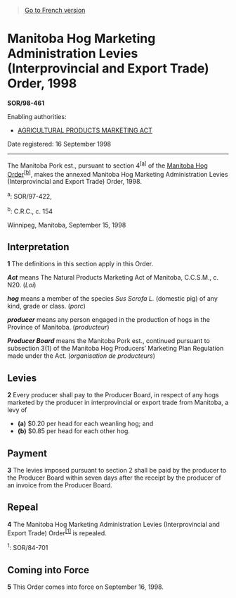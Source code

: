 > [Go to French version](/fr/Règlements/Décrets,%20ordonnances%20et%20règlements%20statutaires/98/461.md)

# Manitoba Hog Marketing Administration Levies (Interprovincial and Export Trade) Order, 1998

**SOR/98-461**

Enabling authorities: 
- [AGRICULTURAL PRODUCTS MARKETING ACT](/en/Acts/Revised%20Statutes%20of%20Canada/A/A-6.md)

Date registered: 16 September 1998

----------

The Manitoba Pork est., pursuant to section 4<sup><a href='#footnotea_e'>[a]</a></sup> of the [Manitoba Hog Order](/en/Regulations/Consolidated%20Regulations%20of%20Canada/101-200/C.R.C.,%20c.%20154.md)<sup><a href='#footnoteb_e'>[b]</a></sup>, makes the annexed Manitoba Hog Marketing Administration Levies (Interprovincial and Export Trade) Order, 1998.

<a name='footnotea_e'><sup>a</sup></a>: SOR/97-422,<br />

<a name='footnoteb_e'><sup>b</sup></a>: C.R.C., c. 154<br />

Winnipeg, Manitoba, September 15, 1998




## Interpretation


**1** The definitions in this section apply in this Order.

***Act*** means The Natural Products Marketing Act of Manitoba, C.C.S.M., c. N20. (*Loi*)

***hog*** means a member of the species *Sus Scrofa L.* (domestic pig) of any kind, grade or class. (*porc*)

***producer*** means any person engaged in the production of hogs in the Province of Manitoba. (*producteur*)

***Producer Board*** means the Manitoba Pork est., continued pursuant to subsection 3(1) of the Manitoba Hog Producers’ Marketing Plan Regulation made under the Act. (*organisation de producteurs*)




## Levies


**2** Every producer shall pay to the Producer Board, in respect of any hogs marketed by the producer in interprovincial or export trade from Manitoba, a levy of
- **(a)** $0.20 per head for each weanling hog; and
- **(b)** $0.85 per head for each other hog.




## Payment


**3** The levies imposed pursuant to section 2 shall be paid by the producer to the Producer Board within seven days after the receipt by the producer of an invoice from the Producer Board.




## Repeal


**4** The Manitoba Hog Marketing Administration Levies (Interprovincial and Export Trade) Order<sup><a href='#footnote1_e'>[1]</a></sup> is repealed.

<a name='footnote1_e'><sup>1</sup></a>: SOR/84-701<br />




## Coming into Force


**5** This Order comes into force on September 16, 1998.


